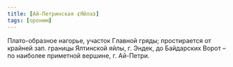 ```yaml
---
title: [Ай-Петринская ❮Яйла❯]
tags: [ороним]
---
```


Плато-образное нагорье, участок Главной гряды; простирается от крайней зап.
границы Ялтинской яйлы, г. Эндек, до Байдарских Ворот – по наиболее приметной
вершине, г. Ай-Петри.
